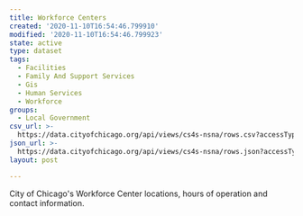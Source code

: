 ```yaml
---
title: Workforce Centers
created: '2020-11-10T16:54:46.799910'
modified: '2020-11-10T16:54:46.799923'
state: active
type: dataset
tags:
  - Facilities
  - Family And Support Services
  - Gis
  - Human Services
  - Workforce
groups:
  - Local Government
csv_url: >-
  https://data.cityofchicago.org/api/views/cs4s-nsna/rows.csv?accessType=DOWNLOAD
json_url: >-
  https://data.cityofchicago.org/api/views/cs4s-nsna/rows.json?accessType=DOWNLOAD
layout: post

---
```

City of Chicago's Workforce Center locations, hours of operation and contact information.

